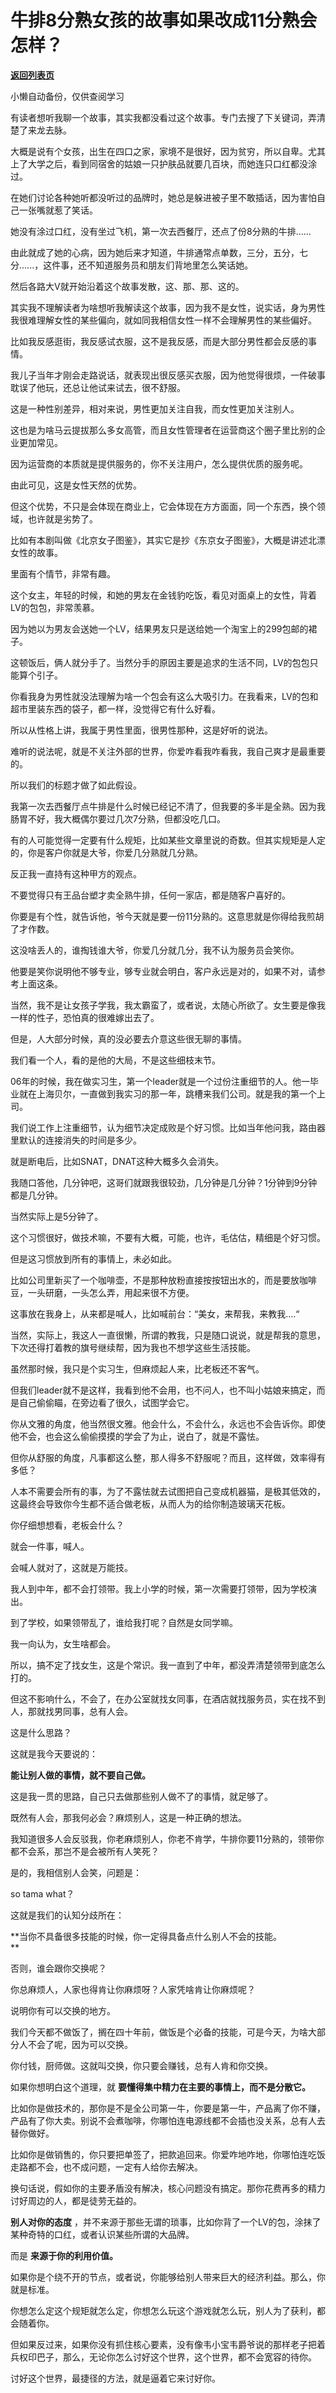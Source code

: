 # 牛排8分熟女孩的故事如果改成11分熟会怎样？

[**返回列表页**](/gzh/记忆承载)

小懒自动备份，仅供查阅学习

有读者想听我聊一个故事，其实我都没看过这个故事。专门去搜了下关键词，弄清楚了来龙去脉。

  

大概是说有个女孩，出生在四口之家，家境不是很好，因为贫穷，所以自卑。尤其上了大学之后，看到同宿舍的姑娘一只护肤品就要几百块，而她连只口红都没涂过。

  

在她们讨论各种她听都没听过的品牌时，她总是躲进被子里不敢插话，因为害怕自己一张嘴就惹了笑话。

  

她没有涂过口红，没有坐过飞机，第一次去西餐厅，还点了份8分熟的牛排......

  

由此就成了她的心病，因为她后来才知道，牛排通常点单数，三分，五分，七分......，这件事，还不知道服务员和朋友们背地里怎么笑话她。

  

然后各路大V就开始沿着这个故事发散，这、那、那、这的。

  

其实我不理解读者为啥想听我解读这个故事，因为我不是女性，说实话，身为男性我很难理解女性的某些偏向，就如同我相信女性一样不会理解男性的某些偏好。

  

比如我反感逛街，我反感试衣服，这不是我反感，而是大部分男性都会反感的事情。

  

我儿子当年才刚会走路说话，就表现出很反感买衣服，因为他觉得很烦，一件破事耽误了他玩，还总让他试来试去，很不舒服。

  

这是一种性别差异，相对来说，男性更加关注自我，而女性更加关注别人。

  

这也是为啥马云提拔那么多女高管，而且女性管理者在运营商这个圈子里比别的企业更加常见。

  

因为运营商的本质就是提供服务的，你不关注用户，怎么提供优质的服务呢。

  

由此可见，这是女性天然的优势。

  

但这个优势，不只是会体现在商业上，它会体现在方方面面，同一个东西，换个领域，也许就是劣势了。

  

比如有本剧叫做《北京女子图鉴》，其实它是抄《东京女子图鉴》，大概是讲述北漂女性的故事。

  

里面有个情节，非常有趣。

  

这个女主，年轻的时候，和她的男友在金钱豹吃饭，看见对面桌上的女性，背着LV的包包，非常羡慕。

  

因为她以为男友会送她一个LV，结果男友只是送给她一个淘宝上的299包邮的裙子。

  

这顿饭后，俩人就分手了。当然分手的原因主要是追求的生活不同，LV的包包只能算个引子。

  

你看我身为男性就没法理解为啥一个包会有这么大吸引力。在我看来，LV的包和超市里装东西的袋子，都一样，没觉得它有什么好看。

  

所以从性格上讲，我属于男性里面，很男性那种，这是好听的说法。

  

难听的说法呢，就是不关注外部的世界，你爱咋看我咋看我，我自己爽才是最重要的。

  

所以我们的标题才做了如此假设。

  

我第一次去西餐厅点牛排是什么时候已经记不清了，但我要的多半是全熟。因为我肠胃不好，我大概偶尔要过几次7分熟，但都没吃几口。

  

有的人可能觉得一定要有什么规矩，比如某些文章里说的奇数。但其实规矩是人定的，你是客户你就是大爷，你爱几分熟就几分熟。

  

反正我一直持有这种甲方的观点。

  

不要觉得只有王品台塑才卖全熟牛排，任何一家店，都是随客户喜好的。

  

你要是有个性，就告诉他，爷今天就是要一份11分熟的。这意思就是你得给我煎胡了才作数。

  

这没啥丢人的，谁掏钱谁大爷，你爱几分就几分，我不认为服务员会笑你。

  

他要是笑你说明他不够专业，够专业就会明白，客户永远是对的，如果不对，请参考上面这条。

  

当然，我不是让女孩子学我，我太霸蛮了，或者说，太随心所欲了。女生要是像我一样的性子，恐怕真的很难嫁出去了。

  

但是，人大部分时候，真的没必要去介意这些很无聊的事情。

  

我们看一个人，看的是他的大局，不是这些细枝末节。

  

06年的时候，我在做实习生，第一个leader就是一个过份注重细节的人。他一毕业就在上海贝尔，一直做到我实习的那一年，跳槽来我们公司。就是我的第一个上司。

  

我们说工作上注重细节，认为细节决定成败是个好习惯。比如当年他问我，路由器里默认的连接消失的时间是多少。

  

就是断电后，比如SNAT，DNAT这种大概多久会消失。

  

我随口答他，几分钟吧，这哥们就跟我很较劲，几分钟是几分钟？1分钟到9分钟都是几分钟。

  

当然实际上是5分钟了。

  

这个习惯很好，做技术嘛，不要有大概，可能，也许，毛估估，精细是个好习惯。

  

但是这习惯放到所有的事情上，未必如此。

  

比如公司里新买了一个咖啡壶，不是那种放粉直接按按钮出水的，而是要放咖啡豆，一头研磨，一头怎么弄，用起来很不方便。

  

这事放在我身上，从来都是喊人，比如喊前台：“美女，来帮我，来教我....“

  

当然，实际上，我这人一直很懒，所谓的教我，只是随口说说，就是帮我的意思，下次还得打着教的旗号继续帮，因为我也不想学这些生活技能。

  

虽然那时候，我只是个实习生，但麻烦起人来，比老板还不客气。

  

但我们leader就不是这样，我看到他不会用，也不问人，也不叫小姑娘来搞定，而是自己偷偷瞄，在旁边看了很久，试图学会它。

  

你从文雅的角度，他当然很文雅。他会什么，不会什么，永远也不会告诉你。即使他不会，也会这么偷偷摸摸的学会了为止，说白了，就是不露怯。

  

但你从舒服的角度，凡事都这么整，那人得多不舒服呢？而且，这样做，效率得有多低？

  

人本不需要会所有的事，为了不露怯就去试图把自己变成机器猫，是极其低效的，这最终会导致你今生都不适合做老板，从而人为的给你制造玻璃天花板。

  

你仔细想想看，老板会什么？

  

就会一件事，喊人。

  

会喊人就对了，这就是万能技。

  

我人到中年，都不会打领带。我上小学的时候，第一次需要打领带，因为学校演出。

  

到了学校，如果领带乱了，谁给我打呢？自然是女同学嘛。

  

我一向认为，女生啥都会。

  

所以，搞不定了找女生，这是个常识。我一直到了中年，都没弄清楚领带到底怎么打的。

  

但这不影响什么，不会了，在办公室就找女同事，在酒店就找服务员，实在找不到人，那就找男同事，总有人会。

  

这是什么思路？

  

这就是我今天要说的：

  

 **能让别人做的事情，就不要自己做。**

  

这是我一贯的思路，自己只去做那些别人做不了的事情，就足够了。

  

既然有人会，那我何必会？麻烦别人，这是一种正确的想法。

  

我知道很多人会反驳我，你老麻烦别人，你老不肯学，牛排你要11分熟的，领带你都不会系，那岂不是会被所有人笑死？

  

是的，我相信别人会笑，问题是：

  

so tama what？

  

这就是我们的认知分歧所在：

  

 **当你不具备很多技能的时候，你一定得具备点什么别人不会的技能。  
**

  

否则，谁会跟你交换呢？

  

你总麻烦人，人家也得肯让你麻烦呀？人家凭啥肯让你麻烦呢？

  

说明你有可以交换的地方。

  

我们今天都不做饭了，搁在四十年前，做饭是个必备的技能，可是今天，为啥大部分人不会了呢，因为可以交换。

  

你付钱，厨师做。这就叫交换，你只要会赚钱，总有人肯和你交换。

  

如果你想明白这个道理，就 **要懂得集中精力在主要的事情上，而不是分散它。**

  

比如你是做技术的，那你是不是全公司第一牛，你要是第一牛，产品离了你不赚，产品有了你大卖。别说不会煮咖啡，你哪怕连电源线都不会插也没关系，总有人去替你做好。

  

比如你是做销售的，你只要把单签了，把款追回来。你爱咋地咋地，你哪怕连吃饭走路都不会，也不成问题，一定有人给你去解决。

  

换句话说，假如你的主要矛盾没有解决，核心问题没有搞定。那你花费再多的精力讨好周边的人，都是徒劳无益的。

  

 **别人对你的态度** ，并不来源于那些无谓的琐事，比如你背了一个LV的包，涂抹了某种奇特的口红，或者认识某些所谓的大品牌。

  

而是 **来源于你的利用价值。**

  

如果你是个绕不开的节点，或者说，你能够给别人带来巨大的经济利益。那么，你就是标准。

  

你想怎么定这个规矩就怎么定，你想怎么玩这个游戏就怎么玩，别人为了获利，都会随着你。

  

但如果反过来，如果你没有抓住核心要素，没有像韦小宝韦爵爷说的那样老子把着兵权印巴子，那么，无论你怎么讨好这个世界，这个世界，都不会宽容的待你。

  

讨好这个世界，最捷径的方法，就是逼着它来讨好你。

